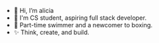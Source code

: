 - 👋 Hi, I’m alicia
- 👀 I'm CS student, aspiring full stack developer.
- 🌱 Part-time swimmer and a newcomer to boxing.
- ✨ Think, create, and build.


<!---
aaalicia233/aaalicia233 is a ✨ special ✨ repository because its `README.md` (this file) appears on your GitHub profile.
You can click the Preview link to take a look at your changes.
--->
